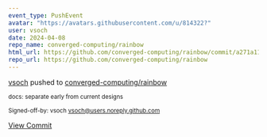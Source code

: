 ```yaml
---
event_type: PushEvent
avatar: "https://avatars.githubusercontent.com/u/814322?"
user: vsoch
date: 2024-04-08
repo_name: converged-computing/rainbow
html_url: https://github.com/converged-computing/rainbow/commit/a271a1147e67ab425ce89df191d3b5ef83d96a3a
repo_url: https://github.com/converged-computing/rainbow
---
```


<a href='https://github.com/vsoch' target='_blank'>vsoch</a> pushed to <a href='https://github.com/converged-computing/rainbow' target='_blank'>converged-computing/rainbow</a>

<small>docs: separate early from current designs

Signed-off-by: vsoch <vsoch@users.noreply.github.com></small>

<a href='https://github.com/converged-computing/rainbow/commit/a271a1147e67ab425ce89df191d3b5ef83d96a3a' target='_blank'>View Commit</a>